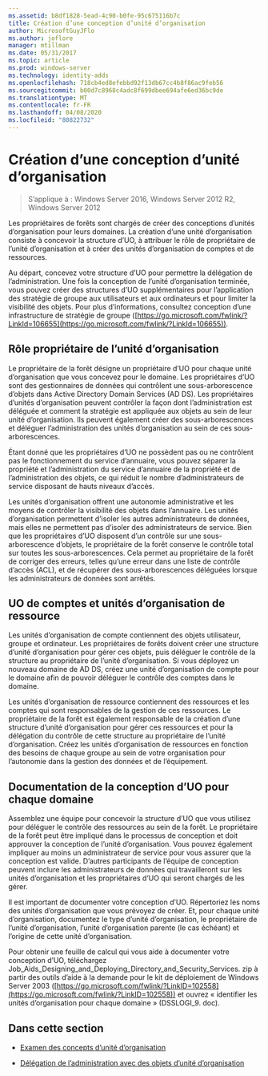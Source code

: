 ```yaml
---
ms.assetid: b8df1828-5ead-4c90-b0fe-95c675116b7c
title: Création d’une conception d’unité d’organisation
author: MicrosoftGuyJFlo
ms.author: joflore
manager: mtillman
ms.date: 05/31/2017
ms.topic: article
ms.prod: windows-server
ms.technology: identity-adds
ms.openlocfilehash: 718cb4ed8efebbd92f13db67cc4b8f86ac9feb56
ms.sourcegitcommit: b00d7c8968c4adc8f699dbee694afe6ed36bc9de
ms.translationtype: MT
ms.contentlocale: fr-FR
ms.lasthandoff: 04/08/2020
ms.locfileid: "80822732"
---
```

# <a name="creating-an-organizational-unit-design"></a>Création d’une conception d’unité d’organisation

>S’applique à : Windows Server 2016, Windows Server 2012 R2, Windows Server 2012

Les propriétaires de forêts sont chargés de créer des conceptions d’unités d’organisation pour leurs domaines. La création d’une unité d’organisation consiste à concevoir la structure d’UO, à attribuer le rôle de propriétaire de l’unité d’organisation et à créer des unités d’organisation de comptes et de ressources.  
  
Au départ, concevez votre structure d’UO pour permettre la délégation de l’administration. Une fois la conception de l’unité d’organisation terminée, vous pouvez créer des structures d’UO supplémentaires pour l’application des stratégie de groupe aux utilisateurs et aux ordinateurs et pour limiter la visibilité des objets. Pour plus d’informations, consultez conception d’une infrastructure de stratégie de groupe ([https://go.microsoft.com/fwlink/?LinkId=106655](https://go.microsoft.com/fwlink/?LinkId=106655)).  
  
## <a name="ou-owner-role"></a>Rôle propriétaire de l’unité d’organisation  
Le propriétaire de la forêt désigne un propriétaire d’UO pour chaque unité d’organisation que vous concevez pour le domaine. Les propriétaires d’UO sont des gestionnaires de données qui contrôlent une sous-arborescence d’objets dans Active Directory Domain Services (AD DS). Les propriétaires d’unités d’organisation peuvent contrôler la façon dont l’administration est déléguée et comment la stratégie est appliquée aux objets au sein de leur unité d’organisation. Ils peuvent également créer des sous-arborescences et déléguer l’administration des unités d’organisation au sein de ces sous-arborescences.  
  
Étant donné que les propriétaires d’UO ne possèdent pas ou ne contrôlent pas le fonctionnement du service d’annuaire, vous pouvez séparer la propriété et l’administration du service d’annuaire de la propriété et de l’administration des objets, ce qui réduit le nombre d’administrateurs de service disposant de hauts niveaux d’accès.  
  
Les unités d’organisation offrent une autonomie administrative et les moyens de contrôler la visibilité des objets dans l’annuaire. Les unités d’organisation permettent d’isoler les autres administrateurs de données, mais elles ne permettent pas d’isoler des administrateurs de service. Bien que les propriétaires d’UO disposent d’un contrôle sur une sous-arborescence d’objets, le propriétaire de la forêt conserve le contrôle total sur toutes les sous-arborescences. Cela permet au propriétaire de la forêt de corriger des erreurs, telles qu’une erreur dans une liste de contrôle d’accès (ACL), et de récupérer des sous-arborescences déléguées lorsque les administrateurs de données sont arrêtés.  
  
## <a name="account-ous-and-resource-ous"></a>UO de comptes et unités d’organisation de ressource  
Les unités d’organisation de compte contiennent des objets utilisateur, groupe et ordinateur. Les propriétaires de forêts doivent créer une structure d’unité d’organisation pour gérer ces objets, puis déléguer le contrôle de la structure au propriétaire de l’unité d’organisation. Si vous déployez un nouveau domaine de AD DS, créez une unité d’organisation de compte pour le domaine afin de pouvoir déléguer le contrôle des comptes dans le domaine.  
  
Les unités d’organisation de ressource contiennent des ressources et les comptes qui sont responsables de la gestion de ces ressources. Le propriétaire de la forêt est également responsable de la création d’une structure d’unité d’organisation pour gérer ces ressources et pour la délégation du contrôle de cette structure au propriétaire de l’unité d’organisation. Créez les unités d’organisation de ressources en fonction des besoins de chaque groupe au sein de votre organisation pour l’autonomie dans la gestion des données et de l’équipement.  
  
## <a name="documenting-the-ou-design-for-each-domain"></a>Documentation de la conception d’UO pour chaque domaine  
Assemblez une équipe pour concevoir la structure d’UO que vous utilisez pour déléguer le contrôle des ressources au sein de la forêt. Le propriétaire de la forêt peut être impliqué dans le processus de conception et doit approuver la conception de l’unité d’organisation. Vous pouvez également impliquer au moins un administrateur de service pour vous assurer que la conception est valide. D’autres participants de l’équipe de conception peuvent inclure les administrateurs de données qui travailleront sur les unités d’organisation et les propriétaires d’UO qui seront chargés de les gérer.  
  
Il est important de documenter votre conception d’UO. Répertoriez les noms des unités d’organisation que vous prévoyez de créer. Et, pour chaque unité d’organisation, documentez le type d’unité d’organisation, le propriétaire de l’unité d’organisation, l’unité d’organisation parente (le cas échéant) et l’origine de cette unité d’organisation.  
  
Pour obtenir une feuille de calcul qui vous aide à documenter votre conception d’UO, téléchargez Job_Aids_Designing_and_Deploying_Directory_and_Security_Services. zip à partir des outils d’aide à la demande pour le kit de déploiement de Windows Server 2003 ([https://go.microsoft.com/fwlink/?LinkID=102558](https://go.microsoft.com/fwlink/?LinkID=102558)) et ouvrez « identifier les unités d’organisation pour chaque domaine » (DSSLOGI_9. doc).  
  
## <a name="in-this-section"></a>Dans cette section  
  
-   [Examen des concepts d’unité d’organisation](../../ad-ds/plan/Reviewing-OU-Design-Concepts.md)  
  
-   [Délégation de l’administration avec des objets d’unité d’organisation](../../ad-ds/plan/Delegating-Administration-by-Using-OU-Objects.md)  
  


